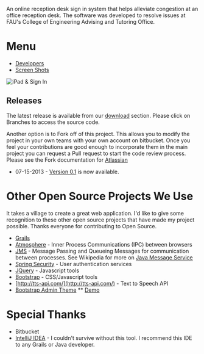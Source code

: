 An online reception desk sign in system that helps alleviate congestion at an office reception desk. The software was developed to resolve issues at FAU's College of Engineering Advising and Tutoring Office.

# Menu

* [Developers](https://bitbucket.org/jheithof/reception-desk/wiki/Developers)
* [Screen Shots](https://bitbucket.org/jheithof/reception-desk/wiki/Screen%20Shots)

![iPad & Sign In](https://bitbucket.org/jheithof/reception-desk/wiki/images/iPadNSign.jpg)


## Releases

The latest release is available from our [download](https://bitbucket.org/jheithof/reception-desk/downloads) section. Please click on Branches to access the source code. 

Another option is to Fork off of this project. This allows you to modify the project in your own teams with your own account on bitbucket. Once you feel your contributions are good enough to incorporate them in the main project you can request a Pull request to start the code review process. Please see the Fork documentation for [Atlassian](https://confluence.atlassian.com/display/BITBUCKET/Fork+a+Repo%2C+Compare+Code%2C+and+Create+a+Pull+Request)

* 07-15-2013 - [Version 0.1](https://bitbucket.org/jheithof/reception-desk/downloads) is now available. 

# Other Open Source Projects We Use
It takes a village to create a great web application. I'd like to give some recognition to these other open source projects that have made my project possible. Thanks everyone for contributing to Open Source. 

* [Grails](http://grails.org/)
* [Atmosphere](https://github.com/Atmosphere/atmosphere/wiki) - Inner Process Communications (IPC) between browsers
* [JMS](http://grails.org/plugin/jms) - Message Passing and Queueing Messages for communication between processes. See Wikipedia for more on [Java Message Service](http://en.wikipedia.org/wiki/Java_Message_Service)
* [Spring Security](http://www.springsource.org/spring-security) - User authentication services
* [JQuery](http://jquery.com/) - Javascript tools
* [Bootstrap](http://twitter.github.io/bootstrap/) - CSS/Javascript tools
* [http://tts-api.com/](http://tts-api.com/) - Text to Speech API
* [Bootstrap Admin Theme](https://github.com/VinceG/Bootstrap-Admin-Theme)
** [Demo](http://vinceg.github.io/Bootstrap-Admin-Theme/index.html)

# Special Thanks
* Bitbucket
* [IntelliJ IDEA](http://www.jetbrains.com/idea/) - I couldn't survive without this tool. I recommend this IDE to any Grails or Java developer.
